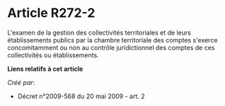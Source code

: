 # Article R272-2

L'examen de la gestion des collectivités territoriales et de leurs établissements publics par la chambre territoriale des
comptes s'exerce concomitamment ou non au contrôle juridictionnel des comptes de ces collectivités ou établissements.

**Liens relatifs à cet article**

_Créé par_:

  - Décret n°2009-568 du 20 mai 2009 - art. 2
